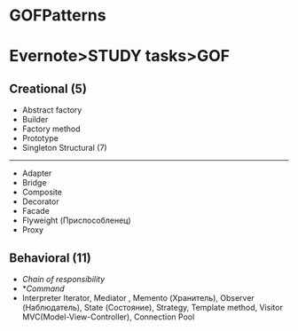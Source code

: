 # GOFPatterns
Evernote>STUDY tasks>GOF
==============

Creational (5)
--------------

- Abstract factory
- Builder
- Factory method
- Prototype
- Singleton
Structural (7)
-------------

- Adapter
- Bridge
- Composite
- Decorator
- Facade
- Flyweight (Приспособленец)
- Proxy

Behavioral (11)
--------------
- *Chain of responsibility*
- **Command*
- Interpreter
  Iterator, Mediator , Memento (Хранитель), Observer (Наблюдатель), State (Состояние), Strategy, Template method, Visitor
    MVC(Model-View-Controller), Connection Pool
